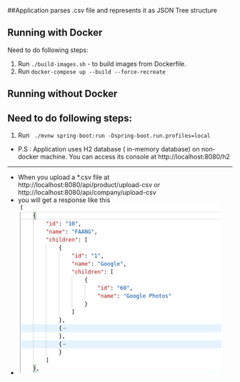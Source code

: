 
##Application parses .csv file and represents it as JSON Tree structure 


Running with Docker
-------------------------
Need to do following steps:
1. Run `./build-images.sh` - to build images from Dockerfile.
2. Run `docker-compose up --build --force-recreate`

Running without Docker
-------------------------
Need to do following steps:
--------------------
1. Run ` ./mvnw spring-boot:run -Dspring-boot.run.profiles=local`
   
* P.S : Application uses H2 database ( in-memory database) on non-docker machine.
   You can access its console at http://localhost:8080/h2
------------------
* When you upload a  *.csv file at   http://localhost:8080/api/product/upload-csv or http://localhost:8080/api/company/upload-csv
* you will get a response like this
* ![Screenshot](./img.png)